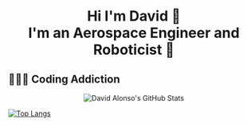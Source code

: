 <h1 align="center">Hi I'm David 👋 <br> I'm an Aerospace Engineer and Roboticist 🤖 </h1>

## 👨🏻‍💻 Coding Addiction

<div align="center">
<img src="https://github-readme-stats.vercel.app/api?username=davidoort&show_icons=true&hide_border=true" alt="David Alonso's GitHub Stats">
</div>

<!-- Hide langs -->
<!--  [![Top Langs](https://github-readme-stats.vercel.app/api/top-langs/?username=davidoort&hide=javascript,html)](https://github.com/anuraghazra/github-readme-stats)
-->
[![Top Langs](https://github-readme-stats.vercel.app/api/top-langs/?username=davidoort)](https://github.com/anuraghazra/github-readme-stats)

<!--
**davidoort/davidoort** is a ✨ _special_ ✨ repository because its `README.md` (this file) appears on your GitHub profile.

Here are some ideas to get you started:

- 🔭 I’m currently working on ...
- 🌱 I’m currently learning ...
- 👯 I’m looking to collaborate on ...
- 🤔 I’m looking for help with ...
- 💬 Ask me about ...
- 📫 How to reach me: ...
- 😄 Pronouns: ...
- ⚡ Fun fact: ...
-->
